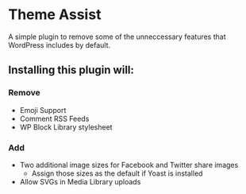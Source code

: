 # Theme Assist

A simple plugin to remove some of the unneccessary features that WordPress includes by default.

## Installing this plugin will: 

### Remove

* Emoji Support
* Comment RSS Feeds
* WP Block Library stylesheet

### Add

* Two additional image sizes for Facebook and Twitter share images
    * Assign those sizes as the default if Yoast is installed
* Allow SVGs in Media Library uploads